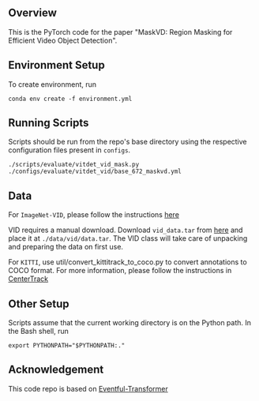 ## Overview

This is the PyTorch code for the paper "MaskVD: Region Masking for Efficient Video Object Detection".

## Environment Setup

To create environment, run
```
conda env create -f environment.yml
```

## Running Scripts

Scripts should be run from the repo's base directory using the respective configuration files present in `configs`.

```
./scripts/evaluate/vitdet_vid_mask.py ./configs/evaluate/vitdet_vid/base_672_maskvd.yml
```



## Data

For `ImageNet-VID`, please follow the instructions [here](https://github.com/WISION-Lab/eventful-transformer)

VID requires a manual download. Download `vid_data.tar` from [here](https://drive.google.com/drive/folders/1tNtIOYlCIlzb2d_fCsIbmjgIETd-xzW-) and place it at `./data/vid/data.tar`. The VID class will take care of unpacking and preparing the data on first use.

For `KITTI`, use util/convert_kittitrack_to_coco.py to convert annotations to COCO format. 
For more information, please follow the instructions in [CenterTrack](https://github.com/xingyizhou/CenterTrack/blob/master/readme/DATA.md)

## Other Setup

Scripts assume that the current working directory is on the Python path. In the Bash shell, run
```
export PYTHONPATH="$PYTHONPATH:."
```


## Acknowledgement

This code repo is based on [Eventful-Transformer](https://github.com/WISION-Lab/eventful-transformer)
